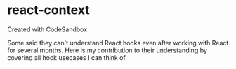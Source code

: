 # react-context
Created with CodeSandbox

Some said they can't understand React hooks even after working with React for several months.
Here is my contribution to their understanding by covering all hook usecases I can think of.
